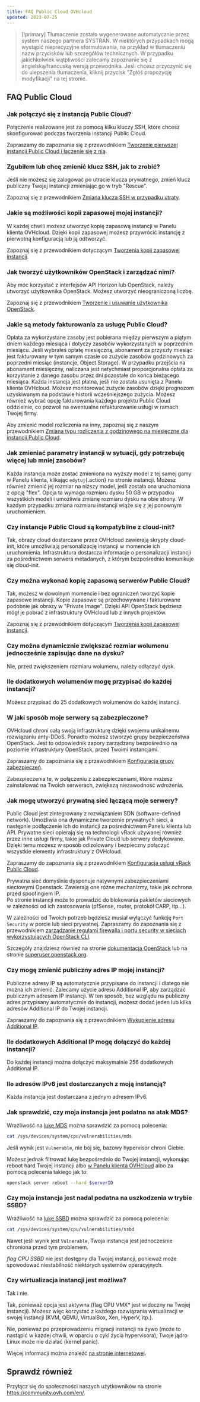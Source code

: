 ```yaml
---
title: FAQ Public Cloud OVHcloud
updated: 2023-07-25
---
```


> [!primary]
> Tłumaczenie zostało wygenerowane automatycznie przez system naszego partnera SYSTRAN. W niektórych przypadkach mogą wystąpić nieprecyzyjne sformułowania, na przykład w tłumaczeniu nazw przycisków lub szczegółów technicznych. W przypadku jakichkolwiek wątpliwości zalecamy zapoznanie się z angielską/francuską wersją przewodnika. Jeśli chcesz przyczynić się do ulepszenia tłumaczenia, kliknij przycisk "Zgłóś propozycję modyfikacji" na tej stronie.
>

## FAQ Public Cloud

### Jak połączyć się z instancją Public Cloud?

Połączenie realizowane jest za pomocą kilku kluczy SSH, które chcesz skonfigurować podczas tworzenia instancji Public Cloud.

Zapraszamy do zapoznania się z przewodnikiem [Tworzenie pierwszej instancji Public Cloud i łączenie się z nią](/pages/public_cloud/compute/public-cloud-first-steps).

### Zgubiłem lub chcę zmienić klucz SSH, jak to zrobić?

Jeśli nie możesz się zalogować po utracie klucza prywatnego, zmień klucz publiczny Twojej instancji zmieniając go w tryb "Rescue".

Zapoznaj się z przewodnikiem [Zmiana klucza SSH w przypadku utraty](/pages/public_cloud/compute/replacing_lost_ssh_key).

### Jakie są możliwości kopii zapasowej mojej instancji?

W każdej chwili możesz utworzyć kopię zapasową instancji w Panelu klienta OVHcloud. Dzięki kopii zapasowej możesz przywrócić instancję z pierwotną konfiguracją lub ją odtworzyć.

Zapoznaj się z przewodnikiem dotyczącym [Tworzenia kopii zapasowej instancji](/pages/public_cloud/compute/save_an_instance).

### Jak tworzyć użytkowników OpenStack i zarządzać nimi?  

Aby móc korzystać z interfejsów API Horizon lub OpenStack, należy utworzyć użytkownika OpenStack. Możesz utworzyć nieograniczoną liczbę.

Zapoznaj się z przewodnikiem [Tworzenie i usuwanie użytkownika OpenStack](/pages/public_cloud/compute/create_and_delete_a_user).

### Jakie są metody fakturowania za usługę Public Cloud?

Opłata za wykorzystane zasoby jest pobierana między pierwszym a piątym dniem każdego miesiąca i dotyczy zasobów wykorzystanych w poprzednim miesiącu. Jeśli wybrałeś opłatę miesięczną, abonament za przyszły miesiąc jest fakturowany w tym samym czasie co zużycie zasobów godzinowych za poprzedni miesiąc (instancje, Object Storage). W przypadku przejścia na abonament miesięczny, naliczana jest natychmiast proporcjonalna opłata za korzystanie z danego zasobu przez dni pozostałe do końca bieżącego miesiąca.
Każda instancja jest płatna, jeśli nie została usunięta z Panelu klienta OVHcloud.
Możesz monitorować zużycie zasobów dzięki prognozom uzyskiwanym na podstawie historii wcześniejszego zużycia. Możesz również wybrać opcję fakturowania każdego projektu Public Cloud oddzielnie, co pozwoli na ewentualne refakturowanie usługi w ramach Twojej firmy.

Aby zmienić model rozliczenia na inny, zapoznaj się z naszym przewodnikiem [Zmiana typu rozliczenia z godzinowego na miesięczne dla instancji Public Cloud](/pages/account_and_service_management/managing_billing_payments_and_services/changing_hourly_monthly_billing).

### Jak zmieniać parametry instancji w sytuacji, gdy potrzebuję więcej lub mniej zasobów?

Każda instancja może zostać zmieniona na wyższy model z tej samej gamy w Panelu klienta, klikając `edytuj`{.action} na stronie instancji. Możesz również zmienić jej rozmiar na niższy model, jeśli została ona uruchomiona z opcją "flex". Opcja ta wymaga rozmiaru dysku 50 GB w przypadku wszystkich modeli i umożliwia zmianę rozmiaru dysku na obie strony.
W każdym przypadku zmiana rozmiaru instancji wiąże się z jej ponownym uruchomieniem.

### Czy instancje Public Cloud są kompatybilne z cloud-init?

Tak, obrazy cloud dostarczane przez OVHcloud zawierają skrypty cloud-init, które umożliwiają personalizację instancji w momencie ich uruchomienia. Infrastruktura dostarcza informacje o personalizacji instancji za pośrednictwem serwera metadanych, z którym bezpośrednio komunikuje się cloud-init.

### Czy można wykonać kopię zapasową serwerów Public Cloud?

Tak, możesz w dowolnym momencie i bez ograniczeń tworzyć kopie zapasowe instancji.  Kopie zapasowe są przechowywane i fakturowane podobnie jak obrazy w "Private Image". Dzięki API OpenStack będziesz mógł je pobrać z infrastruktury OVHcloud lub z innych projektów.

Zapoznaj się z przewodnikiem dotyczącym [Tworzenia kopii zapasowej instancji](/pages/public_cloud/compute/save_an_instance).

### Czy można dynamicznie zwiększać rozmiar wolumenu jednocześnie zapisując dane na dysku?

Nie, przed zwiększeniem rozmiaru wolumenu, należy odłączyć dysk.

### Ile dodatkowych wolumenów mogę przypisać do każdej instancji?

Możesz przypisać do 25 dodatkowych wolumenów do każdej instancji.

### W jaki sposób moje serwery są zabezpieczone?

OVHcloud chroni całą swoją infrastrukturę dzięki swojemu unikalnemu rozwiązaniu anty-DDoS. Ponadto możesz stworzyć grupy bezpieczeństwa OpenStack. Jest to odpowiednik zapory zarządzany bezpośrednio na poziomie infrastruktury OpenStack, przed Twoimi instancjami.

Zapraszamy do zapoznania się z przewodnikiem [Konfiguracja grupy zabezpieczeń](/pages/public_cloud/compute/setup_security_group).

Zabezpieczenia te, w połączeniu z zabezpieczeniami, które możesz zainstalować na Twoich serwerach, zwiększą niezawodność wdrożenia.

### Jak mogę utworzyć prywatną sieć łączącą moje serwery?

Public Cloud jest zintegrowany z rozwiązaniem SDN (software-defined network). Umożliwia ona dynamiczne tworzenie prywatnych sieci, a następnie podłączenie ich do instancji za pośrednictwem Panelu klienta lub API.
Prywatne sieci opierają się na technologii vRack używanej również przez inne usługi firmy, takie jak Private Cloud lub serwery dedykowane. Dzięki temu możesz w sposób odizolowany i bezpieczny połączyć wszystkie elementy infrastruktury z OVHcloud.

Zapraszamy do zapoznania się z przewodnikiem [Konfiguracja usługi vRack Public Cloud](/pages/public_cloud/public_cloud_network_services/getting-started-07-creating-vrack).

Prywatna sieć domyślnie dysponuje natywnymi zabezpieczeniami sieciowymi Openstack. Zawierają one różne mechanizmy, takie jak ochrona przed spoofingiem IP.<br>
Po stronie instancji może to prowadzić do blokowania pakietów sieciowych w zależności od ich zastosowania (pfSense, router, protokół CARP, itp...).

W zależności od Twoich potrzeb będziesz musiał wyłączyć funkcję `Port Security` w porcie lub sieci prywatnej.
Zapraszamy do zapoznania się z przewodnikiem [zarządzanie regułami firewalla i portu security w sieciach wykorzystujących OpenStack CLI](/pages/public_cloud/compute/security_group_private_network).

Szczegóły znajdziesz również na stronie [dokumentacja OpenStack](https://docs.openstack.org/developer/dragonflow/specs/mac_spoofing.html) lub na stronie [superuser.openstack.org](https://superuser.openstack.org/articles/managing-port-level-security-openstack/).

### Czy mogę zmienić publiczny adres IP mojej instancji?

Publiczne adresy IP są automatycznie przypisane do instancji i dlatego nie można ich zmienić. Zalecamy użycie adresu Additional IP, aby zarządzać publicznym adresem IP instancji. W ten sposób, bez względu na publiczny adres przypisany automatycznie do instancji, możesz dodać jeden lub kilka adresów Additional IP do Twojej instancji.

Zapraszamy do zapoznania się z przewodnikiem [Wykupienie adresu Additional IP](/pages/public_cloud/public_cloud_network_services/additional-ip-buy).

### Ile dodatkowych Additional IP mogę dołączyć do każdej instancji?

Do każdej instancji można dołączyć maksymalnie 256 dodatkowych Additional IP.

### Ile adresów IPv6 jest dostarczanych z moją instancją?

Każda instancja jest dostarczana z jednym adresem IPv6.

### Jak sprawdzić, czy moja instancja jest podatna na atak MDS?

Wrażliwość na [lukę MDS](https://www.kernel.org/doc/html/latest/admin-guide/hw-vuln/mds.html) można sprawdzić za pomocą polecenia:

```bash
cat /sys/devices/system/cpu/vulnerabilities/mds
```

Jeśli wynik jest `Vulnerable`, nie bój się, bazowy hypervisor chroni Ciebie.

Możesz jednak filtrować lukę bezpośrednio do Twojej instancji, wykonując reboot hard Twojej instancji albo [w Panelu klienta OVHcloud](/pages/public_cloud/compute/first_steps_with_public_cloud_instance) albo za pomocą polecenia takiego jak to:

```bash
openstack server reboot --hard $serverID
```

### Czy moja instancja jest nadal podatna na uszkodzenia w trybie SSBD?

Wrażliwość na [lukę SSBD](https://www.kernel.org/doc/html/latest/userspace-api/spec_ctrl.html) można sprawdzić za pomocą polecenia:

```bash
cat /sys/devices/system/cpu/vulnerabilities/ssbd
```

Nawet jeśli wynik jest `Vulnerable`, Twoja instancja jest jednocześnie chroniona przed tym problemem.

*flag CPU SSBD* nie jest dostępny dla Twojej instancji, ponieważ może spowodować niestabilność niektórych systemów operacyjnych.

### Czy wirtualizacja instancji jest możliwa?

Tak i nie.

Tak, ponieważ opcja jest aktywna (flag CPU VMX* jest widoczny na Twojej instancji). Możesz więc korzystać z każdego rozwiązania wirtualizacji w swojej instancji (KVM, QEMU, VirtualBox, Xen, HyperV, itp.).

Nie, ponieważ po przeprowadzeniu migracji instancji na żywo (może to nastąpić w każdej chwili, w oparciu o cykl życia hypervisora), Twoje jądro Linux może nie działać (kernel panic).

Więcej informacji można znaleźć [na stronie internetowej](https://www.linux-kvm.org/page/Nested_Guests#Limitations).

## Sprawdź również

Przyłącz się do społeczności naszych użytkowników na stronie <https://community.ovh.com/en/>.

